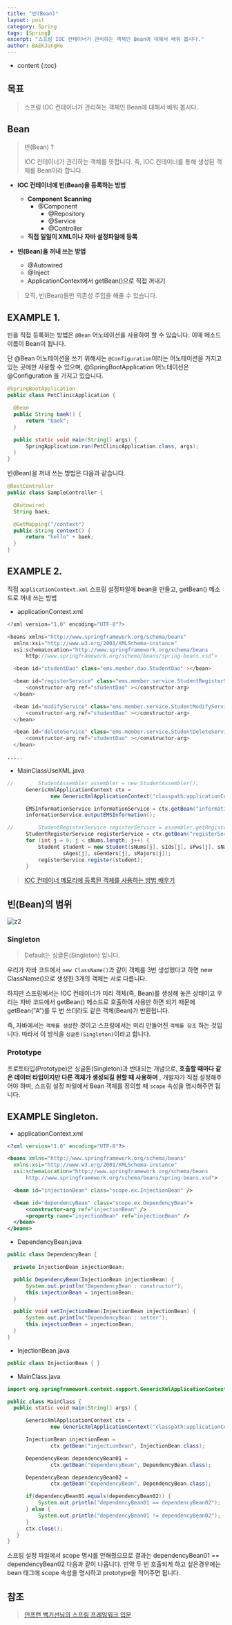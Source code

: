 ```yaml
---
title: "빈(Bean)"
layout: post
category: Spring
tags: [Spring]
excerpt: "스프링 IOC 컨테이너가 관리하는 객체인 Bean에 대해서 배워 봅시다."
author: BAEKJungHo
---
```


* content
{:toc}

## 목표

  > 스프링 IOC 컨테이너가 관리하는 객체인 Bean에 대해서 배워 봅시다.

## Bean

  > 빈(Bean) ?
  >
  > IOC 컨테이너가 관리하는 객체를 뜻합니다. 즉, IOC 컨테이너를 통해 생성된 객체를 Bean이라 합니다.

  - __IOC 컨테이너에 빈(Bean)을 등록하는 방법__
    - __Component Scanning__
      - @Component
        - @Repository
        - @Service
        - @Controller
    - __직접 일일이 XML이나 자바 설정파일에 등록__

  - __빈(Bean)을 꺼내 쓰는 방법__
    - @Autowired
    - @Inject
    - ApplicationContext에서 getBean()으로 직접 꺼내기

  > 오직, 빈(Bean)들만 의존성 주입을 해줄 수 있습니다.

## EXAMPLE 1.

  빈을 직접 등록하는 방법은 `@Bean` 어노테이션을 사용하여 할 수 있습니다.
  이때 메소드 이름이 Bean이 됩니다.

  단 @Bean 어노테이션을 쓰기 위해서는 `@Configuration`이라는 어노테이션을 가지고 있는 곳에만
  사용할 수 있으며, @SpringBootApplication 어노테이션은 @Configuration 을 가지고 있습니다.

  ```java
  @SpringBootApplication
  public class PetClinicApplication {

    @Bean
    public String baek() {
        return "baek";
    }

    public static void main(String[] args) {
        SpringApplication.run(PetClinicApplication.class, args);
    }
  }
  ```

  빈(Bean)을 꺼내 쓰는 방법은 다음과 같습니다.

  ```java
  @RestController
  public class SampleController {

    @Autowired
    String baek;

    @GetMapping("/context")
    public String context() {
        return "hello" + baek;
    }
  }
  ```

## EXAMPLE 2.

  직접 `applicationContext.xml` 스프링 설정파일에 bean을 만들고, getBean() 메소드로 꺼내 쓰는 방법

  - applicationContext.xml

  ```java
  <?xml version="1.0" encoding="UTF-8"?>

  <beans xmlns="http://www.springframework.org/schema/beans"
	xmlns:xsi="http://www.w3.org/2001/XMLSchema-instance"
	xsi:schemaLocation="http://www.springframework.org/schema/beans
 		http://www.springframework.org/schema/beans/spring-beans.xsd">

	<bean id="studentDao" class="ems.member.dao.StudentDao" ></bean>

	<bean id="registerService" class="ems.member.service.StudentRegisterService">
		<constructor-arg ref="studentDao" ></constructor-arg>
	</bean>

	<bean id="modifyService" class="ems.member.service.StudentModifyService">
		<constructor-arg ref="studentDao" ></constructor-arg>
	</bean>

	<bean id="deleteService" class="ems.member.service.StudentDeleteService">
		<constructor-arg ref="studentDao" ></constructor-arg>
	</bean>

  .....
  ```

  - MainClassUseXML.java

  ```java
  //		StudentAssembler assembler = new StudentAssembler();
		GenericXmlApplicationContext ctx =
				new GenericXmlApplicationContext("classpath:applicationContext.xml");

		EMSInformationService informationService = ctx.getBean("informationService", EMSInformationService.class);
		informationService.outputEMSInformation();

  //		StudentRegisterService registerService = assembler.getRegisterService();
		StudentRegisterService registerService = ctx.getBean("registerService", StudentRegisterService.class);
		for (int j = 0; j < sNums.length; j++) {
			Student student = new Student(sNums[j], sIds[j], sPws[j], sNames[j],
					sAges[j], sGenders[j], sMajors[j]);
			registerService.register(student);
		}
  ```

  > [IOC 컨테이너 메모리에 등록된 객체를 사용하는 방법 배우기](https://baekjungho.github.io/spring-ioc/#applicationcontextxml-%EC%82%AC%EC%9A%A9%ED%95%9C-%EC%BD%94%EB%93%9C)

## 빈(Bean)의 범위

  ![z2](/images/posts/201906/z2.jpg)

### Singleton

  > Default는 싱글톤(Singleton) 입니다.

  우리가 자바 코드에서 `new ClassName()`과 같이 객체를 3번 생성했다고 하면 new ClassName()으로
  생성한 3개의 객체는 서로 다릅니다.

  하지만 스프링에서는 IOC 컨테이너가 미리 객체(즉, Bean)를 생성해 놓은 상태이고 우리는 자바 코드에서
  getBean() 메소드로 호출하여 사용만 하면 되기 때문에 getBean("A")를 두 번 쓰더라도 같은 객체(Bean)가 반환됩니다.

  즉, 자바에서는 `객체를 생성`한 것이고 스프링에서는 미리 만들어진 `객체를 참조` 하는 것입니다. 따라서 이 방식을
  `싱글톤(Singleton)`이라고 합니다.

### Prototype

  프로토타입(Prototype)은 싱글톤(Singleton)과 반대되는 개념으로, __호출할 때마다 같은 데이터 타입이지만 다른 객체가 생성되길 원할 때 사용하며__ , 개발자가 직접 설정해주어야 하며, 스프링 설정 파일에서 Bean 객체를 정의할 때 `scope` 속성을 명시해주면 됩니다.

## EXAMPLE Singleton.

  - applicationContext.xml

  ```xml
  <?xml version="1.0" encoding="UTF-8"?>

  <beans xmlns="http://www.springframework.org/schema/beans"
	xmlns:xsi="http://www.w3.org/2001/XMLSchema-instance"
	xsi:schemaLocation="http://www.springframework.org/schema/beans
 		http://www.springframework.org/schema/beans/spring-beans.xsd">

	<bean id="injectionBean" class="scope.ex.InjectionBean" />

	<bean id="dependencyBean" class="scope.ex.DependencyBean">
		<constructor-arg ref="injectionBean" />
		<property name="injectionBean" ref="injectionBean" />
	</bean>
  </beans>
  ```

  - DependencyBean.java

  ```java
  public class DependencyBean {

	private InjectionBean injectionBean;

	public DependencyBean(InjectionBean injectionBean) {
		System.out.println("DependencyBean : constructor");
		this.injectionBean = injectionBean;
	}

	public void setInjectionBean(InjectionBean injectionBean) {
		System.out.println("DependencyBean : setter");
		this.injectionBean = injectionBean;
	}
  }
  ```

  - InjectionBean.java

  ```java
  public class InjectionBean { }
  ```

  - MainClass.java

  ```java
  import org.springframework.context.support.GenericXmlApplicationContext;

  public class MainClass {
	public static void main(String[] args) {

		GenericXmlApplicationContext ctx =
				new GenericXmlApplicationContext("classpath:applicationContext.xml");

		InjectionBean injectionBean =
				ctx.getBean("injectionBean", InjectionBean.class);

		DependencyBean dependencyBean01 =
				ctx.getBean("dependencyBean", DependencyBean.class);

		DependencyBean dependencyBean02 =
				ctx.getBean("dependencyBean", DependencyBean.class);

		if(dependencyBean01.equals(dependencyBean02)) {
			System.out.println("dependencyBean01 == dependencyBean02");
		} else {
			System.out.println("dependencyBean01 != dependencyBean02");
		}
		ctx.close();
	 }
  }
  ```

  스프링 설정 파일에서 scope 명시를 안해줬으므로 결과는 dependencyBean01 == dependencyBean02 다음과 같이 나옵니다.
  만약 두 번 호출되게 하고 싶은경우에는 bean 태그에 scope 속성을 명시하고 prototype을 적어주면 됩니다.

## 참조

  > [인프런 백기선님의 스프링 프레임워크 입문](https://www.inflearn.com/course/spring/dashboard)
